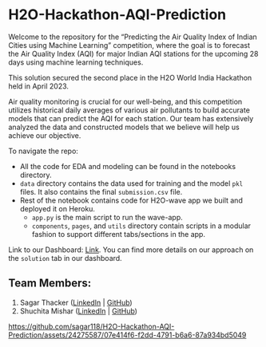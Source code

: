 # H2O-Hackathon-AQI-Prediction

Welcome to the repository for the “Predicting the Air Quality Index of Indian Cities using Machine Learning” competition, where the goal is to forecast the Air Quality Index (AQI) for major Indian AQI stations for the upcoming 28 days using machine learning techniques. 

This solution secured the second place in the H2O World India Hackathon held in April 2023.

Air quality monitoring is crucial for our well-being, and this competition utilizes historical daily averages of various air pollutants to build accurate models that can predict the AQI for each station. Our team has extensively analyzed the data and constructed models that we believe will help us achieve our objective.

To navigate the repo:
- All the code for EDA and modeling can be found in the notebooks directory.
- `data` directory contains the data used for training and the model `pkl` files. It also contains the final `submission.csv` file.
- Rest of the notebook contains code for H2O-wave app we built and deployed it on Heroku.
  - `app.py` is the main script to run the wave-app.
  - `components`, `pages`, and `utils` directory contain scripts in a modular fashion to support different tabs/sections in the app.
 
Link to our Dashboard: <a href="https://h2o-pipeline-aqi.herokuapp.com/site" target="_blank">Link</a>. You can find more details on our approach on the `solution` tab in our dashboard.

## Team Members:

1. Sagar Thacker ([LinkedIn](https://www.linkedin.com/in/sagar-thacker/) | [GitHub](https://www.github.com/sagar118))
2. Shuchita Mishar ([LinkedIn](https://www.linkedin.com/in/shuchitamishra/) | [GitHub](https://github.com/shuchita28))

https://github.com/sagar118/H2O-Hackathon-AQI-Prediction/assets/24275587/07e414f6-f2dd-4791-b6a6-87a934bd5049

